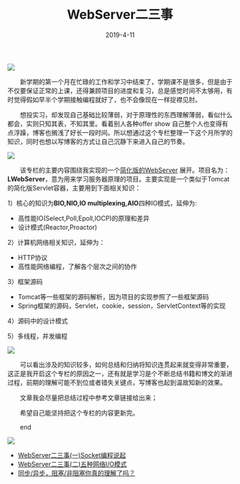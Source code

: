 ﻿---
layout: post
title:  "WebServer二三事"
date:   2019-4-11
categories: WebServer二三事
---

![](https://img.shields.io/badge/%E5%85%B3%E4%BA%8E%E4%B8%93%E6%A0%8F-%E5%89%8D%E8%A8%80-red.svg)

&emsp;&emsp;新学期的第一个月在忙碌的工作和学习中结束了，学期课不是很多，但是由于不仅要保证正常的上课，还得兼顾项目的进度和复习，总是感觉时间不太够用，有时觉得假如早半个学期接触编程就好了，也不会像现在一样捉襟见肘。

&emsp;&emsp;想投实习，却发现自己基础比较薄弱，对于原理性的东西理解薄弱，看似什么都会，实则只知其表，不知其里。看着别人各种offer show 自己整个人也变得有点浮躁，博客也搁浅了好长一段时间。所以想通过这个专栏整理一下这个月所学的知识，同时也想以写博客的方式让自己沉静下来进入自己的节奏。

![](https://img.shields.io/badge/%E5%85%B3%E4%BA%8E%E4%B8%93%E6%A0%8F-%E5%86%85%E5%AE%B9-red.svg)

&emsp;&emsp;该专栏的主要内容围绕我实现的一个[简化版的WebServer](https://github.com/defineYIDA/LWebServer) 展开。项目名为：**LWebServer**，意为用来学习服务器原理的项目。主要实现是一个类似于Tomcat的简化版Servlet容器，主要用到下面相关知识：

1）核心的知识为**BIO,NIO,IO multiplexing,AIO**四种IO模式，延伸为:

 - 高性能IO(Select,Poll,Epoll,IOCP)的原理和差异
 - 设计模式(Reactor,Proactor)
 
2）计算机网络相关知识，延伸为：
 - HTTP协议
 - 高性能网络编程，了解各个层次之间的协作
 
3）框架源码
 - Tomcat等一些框架的源码解析，因为项目的实现参照了一些框架源码
 - Spring框架的源码，Servlet，cookie，session，ServletContext等的实现
 
4）源码中的设计模式

5）多线程，并发编程

![](https://img.shields.io/badge/%E5%85%B3%E4%BA%8E%E4%B8%93%E6%A0%8F-%E5%85%B6%E5%AE%83-red.svg)

&emsp;&emsp;可以看出涉及的知识较多，如何总结和归纳将知识连贯起来就变得非常重要，这正是我开启这个专栏的原因之一，还有就是学习是个不断总结书籍和博文的渐进过程，前期的理解可能不到位或者错失关键点，写博客也起到温故知新的效果。

&emsp;&emsp;文章我会尽量把总结过程中参考文章链接给出来；

&emsp;&emsp;希望自己能坚持把这个专栏的内容更新完。

&emsp;&emsp;end

![](https://img.shields.io/badge/%E4%B8%93%E6%A0%8F-Index-red.svg)

 - [WebServer二三事(一)Socket编程说起](https://blog.csdn.net/define_LIN/article/details/89304687)
 - [WebServer二三事(二)五种网络I/O模式](https://blog.csdn.net/define_LIN/article/details/89705770)
 - [同步/异步，阻塞/非阻塞你真的理解了吗？](https://blog.csdn.net/define_LIN/article/details/89724421)

